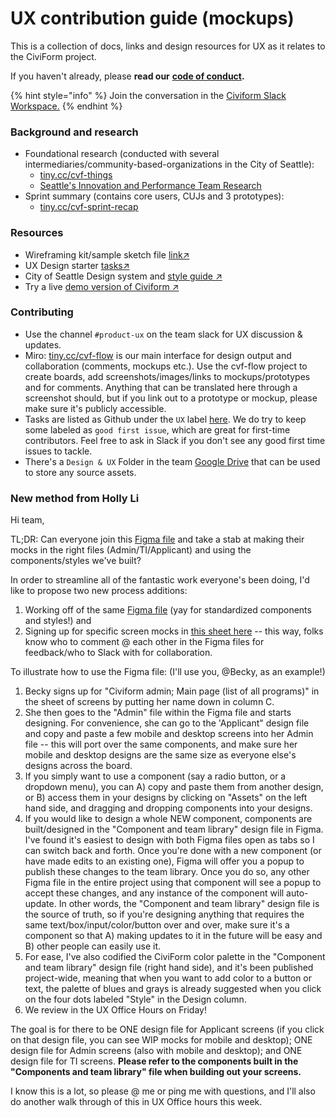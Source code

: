# UX contribution guide (mockups)

This is a collection of docs, links and design resources for UX as it relates to the CiviForm project.

If you haven't already, please **read our** [**code of conduct**](https://github.com/civiform/civiform/blob/main/code\_of\_conduct.md)**.**

{% hint style="info" %}
Join the conversation in the [Civiform Slack Workspace.](https://app.slack.com/client/T01Q6PJQAES/C01R3BWAL1E)
{% endhint %}

### Background and research

* Foundational research (conducted with several intermediaries/community-based-organizations in the City of Seattle):
  * [tiny.cc/cvf-things](http://tiny.cc/cvf-things)
  * [Seattle's Innovation and Performance Team Research](https://drive.google.com/file/d/1-pjrb5zo5ZfILcVqgFW3hTD24q-envoa/view?usp=sharing)
* Sprint summary (contains core users, CUJs and 3 prototypes):
  * [tiny.cc/cvf-sprint-recap](http://tiny.cc/cvf-sprint-recap)

### Resources

* Wireframing kit/sample sketch file [link↗](https://drive.google.com/file/d/1Z30VjV3D0UAh3Ep1B-sF58U8HVxtqTXg/view)
* UX Design starter [tasks↗](https://docs.google.com/presentation/d/1bChSlWQAjyejyBdQh\_jfvXEuqVPQ68AsKWFHB1DAvx0/edit#slide=id.gc75122569a\_0\_1564)
* City of Seattle Design system and [style guide ↗](https://app.uxpin.com/design-system/3f410cc070aa87dbff70/city-of-seattle-digital-style-guide)
* Try a live [demo version of Civiform ↗](https://staging.seattle.civiform.com)

### Contributing

* Use the channel `#product-ux` on the team slack for UX discussion & updates.
* Miro: [tiny.cc/cvf-flow](http://tiny.cc/cvf-flow) is our main interface for design output and collaboration (comments, mockups etc.). Use the cvf-flow project to create boards, add screenshots/images/links to mockups/prototypes and for comments. Anything that can be translated here through a screenshot should, but if you link out to a prototype or mockup, please make sure it's publicly accessible.
* Tasks are listed as Github under the `UX` label [here](https://github.com/civiform/civiform/issues?q=is%3Aopen+is%3Aissue+label%3AUX). We do try to keep some labeled as `good first issue`, which are great for first-time contributors. Feel free to ask in Slack if you don't see any good first time issues to tackle.
* There's a `Design & UX` Folder in the team [Google Drive]((../../governance-and-management/governance/communication#shared-drive)) that can be used to store any source assets.

### New method from Holly Li

Hi team,

TL;DR: Can everyone join this [Figma file](https://www.figma.com/team\_invite/redeem/haR79GuC8VYA6BvL8xT6YE) and take a stab at making their mocks in the right files (Admin/TI/Applicant) and using the components/styles we've built?

In order to streamline all of the fantastic work everyone's been doing, I'd like to propose two new process additions:

1. Working off of the same [Figma file](https://www.figma.com/team\_invite/redeem/haR79GuC8VYA6BvL8xT6YE) (yay for standardized components and styles!) and
2. Signing up for specific screen mocks in [this sheet here](https://docs.google.com/spreadsheets/d/1I4h1Ra5-DeFBcGJgMT8XlKVbSZTZ74\_rlACKpViXiZI/edit?resourcekey=0-5a0s0KHRI4qxL3bstiy1Ng#gid=0) -- this way, folks know who to comment @ each other in the Figma files for feedback/who to Slack with for collaboration.

To illustrate how to use the Figma file: (I'll use you, @Becky, as an example!)

1. Becky signs up for "Civiform admin; Main page (list of all programs)" in the sheet of screens by putting her name down in column C.
2. She then goes to the "Admin" file within the Figma file and starts designing. For convenience, she can go to the 'Applicant" design file and copy and paste a few mobile and desktop screens into her Admin file -- this will port over the same components, and make sure her mobile and desktop designs are the same size as everyone else's designs across the board.
3. If you simply want to use a component (say a radio button, or a dropdown menu), you can A) copy and paste them from another design, or B) access them in your designs by clicking on "Assets" on the left hand side, and dragging and dropping components into your designs.
4. If you would like to design a whole NEW component, components are built/designed in the "Component and team library" design file in Figma. I've found it's easiest to design with both Figma files open as tabs so I can switch back and forth. Once you're done with a new component (or have made edits to an existing one), Figma will offer you a popup to publish these changes to the team library. Once you do so, any other Figma file in the entire project using that component will see a popup to accept these changes, and any instance of the component will auto-update. In other words, the "Component and team library" design file is the source of truth, so if you're designing anything that requires the same text/box/input/color/button over and over, make sure it's a component so that A) making updates to it in the future will be easy and B) other people can easily use it.
5. For ease, I've also codified the CiviForm color palette in the "Component and team library" design file (right hand side), and it's been published project-wide, meaning that when you want to add color to a button or text, the palette of blues and grays is already suggested when you click on the four dots labeled "Style" in the Design column.
6. We review in the UX Office Hours on Friday!

The goal is for there to be ONE design file for Applicant screens (if you click on that design file, you can see WIP mocks for mobile and desktop); ONE design file for Admin screens (also with mobile and desktop); and ONE design file for TI screens. **Please refer to the components built in the "Components and team library" file when building out your screens.**

I know this is a lot, so please @ me or ping me with questions, and I'll also do another walk through of this in UX Office hours this week.
